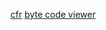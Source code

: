[cfr](http://www.benf.org/other/cfr/)
[byte code viewer](https://github.com/Konloch/bytecode-viewer/releases)